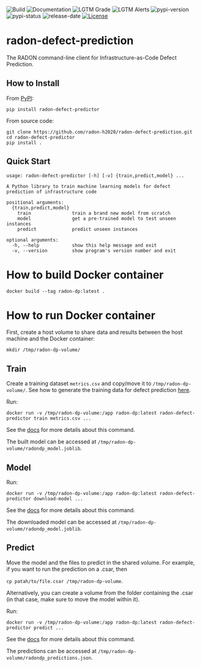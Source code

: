![Build](https://github.com/radon-h2020/radon-defect-predictor/workflows/Build/badge.svg)
![Documentation](https://github.com/radon-h2020/radon-defect-predictor/workflows/Documentation/badge.svg)
![LGTM Grade](https://img.shields.io/lgtm/grade/python/github/radon-h2020/radon-defect-predictor)
![LGTM Alerts](https://img.shields.io/lgtm/alerts/github/radon-h2020/radon-defect-predictor)
![pypi-version](https://img.shields.io/pypi/v/radon-defect-predictor)
![pypi-status](https://img.shields.io/pypi/status/radon-defect-predictor)
![release-date](https://img.shields.io/github/release-date/radon-h2020/radon-defect-prediction-cli)
[![License](https://img.shields.io/badge/License-Apache%202.0-blue.svg)](https://opensource.org/licenses/Apache-2.0)

# radon-defect-prediction
The RADON command-line client for Infrastructure-as-Code Defect Prediction.


## How to Install

From [PyPI](https://pypi.org/project/radon-defect-predictor/):

`pip install radon-defect-predictor`

From source code:

```text
git clone https://github.com/radon-h2020/radon-defect-prediction.git
cd radon-defect-predictor
pip install .
```

## Quick Start

```text
usage: radon-defect-predictor [-h] [-v] {train,predict,model} ...

A Python library to train machine learning models for defect prediction of infrastructure code

positional arguments:
  {train,predict,model}
    train               train a brand new model from scratch
    model               get a pre-trained model to test unseen instances
    predict             predict unseen instances

optional arguments:
  -h, --help            show this help message and exit
  -v, --version         show program's version number and exit
```


# How to build Docker container

`docker build --tag radon-dp:latest .`


# How to run Docker container

First, create a host volume to share data and results between the host machine and the Docker container:

`mkdir /tmp/radon-dp-volume/` 
 
## Train

Create a training dataset `metrics.csv` and copy/move it to `/tmp/radon-dp-volume/`.
See how to generate the training data for defect prediction [here](https://radon-h2020.github.io/radon-repository-miner/cli/metrics/). 

Run:

`docker run -v /tmp/radon-dp-volume:/app radon-dp:latest radon-defect-predictor train metrics.csv ...`

See the [docs](https://radon-h2020.github.io/radon-defect-prediction-cli/cli/train/) for more details about this command. 

The built model can be accessed at `/tmp/radon-dp-volume/radondp_model.joblib`.



## Model

Run:

`docker run -v /tmp/radon-dp-volume:/app radon-dp:latest radon-defect-predictor download-model ...`

See the [docs](https://radon-h2020.github.io/radon-defect-prediction-cli/cli/model/) for more details about this command. 

The downloaded model can be accessed at `/tmp/radon-dp-volume/radondp_model.joblib`.



## Predict

Move the model and the files to predict in the shared volume.
For example, if you want to run the prediction on a .csar, then

`cp patah/to/file.csar /tmp/radon-dp-volume`.

Alternatively, you can create a volume from the folder containing the .csar (in that case, make sure to move the model within it).

Run:

`docker run -v /tmp/radon-dp-volume:/app radon-dp:latest radon-defect-predictor predict ...`

See the [docs](https://radon-h2020.github.io/radon-defect-prediction-cli/cli/predict/) for more details about this command. 

The predictions can be accessed at `/tmp/radon-dp-volume/radondp_predictions.json`.

